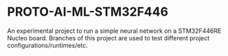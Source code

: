 # PROTO-AI-ML-STM32F446

An experimental project to run a simple neural network on a STM32F446RE Nucleo board.
Branches of this project are used to test different project configurations/runtimes/etc.
